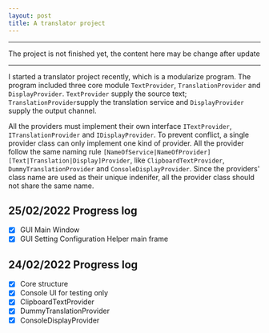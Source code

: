 ```yaml
---
layout: post
title: A translator project
---
```


---

The project is not finished yet, the content here may be change after update

---

I started a translator project recently, which is a modularize program. 
The program included three core module `TextProvider`, `TranslationProvider` and `DisplayProvider`. 
`TextProvider` supply the source text; `TranslationProvider`supply the translation service and `DisplayProvider` supply the output channel.

All the providers must implement their own interface `ITextProvider`, `ITranslationProvider` and `IDisplayProvider`. 
To prevent conflict, a single provider class can only implement one kind of provider.
All the provider follow the same naming rule `[NameOfService|NameOfProvider][Text|Translation|Display]Provider`, like `ClipboardTextProvider`, `DummyTranslationProvider` and `ConsoleDisplayProvider`.
Since the providers' class name are used as their unique indenifer, all the provider class should not share the same name.

 ## 25/02/2022 Progress log
 - [x] GUI Main Window
 - [x] GUI Setting Configuration Helper main frame

 ## 24/02/2022 Progress log
 - [x] Core structure
 - [x] Console UI for testing only
 - [x] ClipboardTextProvider
 - [x] DummyTranslationProvider
 - [x] ConsoleDisplayProvider
